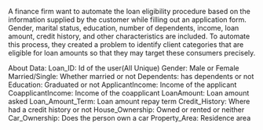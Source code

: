 A finance firm want to automate the loan eligibility procedure based on the information supplied by the customer while filling out an application form. Gender, marital status, education, number of dependents, income, loan amount, credit history, and other characteristics are included. To automate this process, they created a problem to identify client categories that are eligible for loan amounts so that they may target these consumers precisely.

About Data:
Loan_ID: Id of the user(All Unique)
Gender: Male or Female
Married/Single: Whether married or not
Dependents: has dependents or not
Education: Graduated or not
ApplicantIncome: Income of the applicant
CoapplicantIncome: Income of the coapplicant
LoanAmount: Loan amount asked
Loan_Amount_Term: Loan amount repay term
Credit_History: Where had a credit history or not
House_Ownership: Owned or rented or neither
Car_Ownership: Does the person own a car
Property_Area: Residence area
